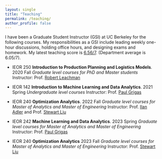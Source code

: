 ```yaml
---
layout: single
title: "Teaching"
permalink: /teaching/
author_profile: false
---
```


I have been a Graduate Student Instructor (GSI) at UC Berkeley for the following courses. My responsibilities as a GSI include leading weekly one-hour discussions, holding office hours, and designing exams and homework. My latest teaching score is <ins>6.56/7</ins>. (Department average is 6.05/7).

* IEOR 250 **Introduction to Production Planning and Logistics Models**. 2020 Fall
	_Graduate level courses for PhD and Master students_ Instructor: Prof. [Robert Leachman](https://ieor.berkeley.edu/people/robert-leachman/)

* IEOR 142 **Introduction to Machine Learning and Data Analytics**. 2021 Spring 
	_Undergraduate level courses_ Instructor: Prof. [Paul Grigas](https://grigas.ieor.berkeley.edu/)


* IEOR 240 **Optimization Analytics**. 2022 Fall
	_Graduate level courses for Master of Analytics and Master of Engineering_ Instructor: Prof. [Ilan Adler](https://ieor.berkeley.edu/people/ilan-adler/) and Prof. [Stewart Liu](https://ieor.berkeley.edu/people/stewart-liu/)



* IEOR 242 **Machine Learning and Data Analytics**. 2023 Spring
	_Graduate level courses for Master of Analytics and Master of Engineering_ Instructor: Prof. [Paul Grigas](https://grigas.ieor.berkeley.edu/)


* IEOR 240 **Optimization Analytics** 2023 Fall
	_Graduate level courses for Master of Analytics and Master of Engineering_ Instructor: Prof. [Stewart Liu](https://ieor.berkeley.edu/people/stewart-liu/)

